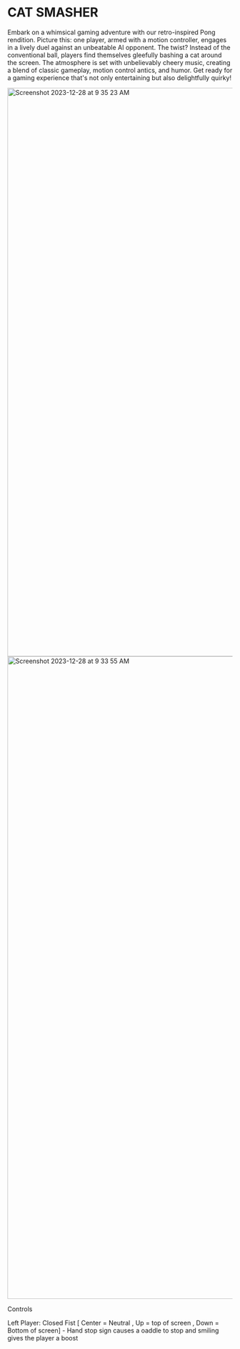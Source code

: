 # CAT SMASHER

Embark on a whimsical gaming adventure with our retro-inspired Pong rendition. Picture this: one player, armed with a motion controller, engages in a lively duel against an unbeatable AI opponent. The twist? Instead of the conventional ball, players find themselves gleefully bashing a cat around the screen. The atmosphere is set with unbelievably cheery music, creating a blend of classic gameplay, motion control antics, and humor. Get ready for a gaming experience that's not only entertaining but also delightfully quirky!




<img width="1273" alt="Screenshot 2023-12-28 at 9 35 23 AM" src="https://github.com/nirek13/MotionControlPong/assets/63679448/3ccaaa97-18d8-4cc2-9682-74a26a5ee68c">

<img width="1439" alt="Screenshot 2023-12-28 at 9 33 55 AM" src="https://github.com/nirek13/MotionControlPong/assets/63679448/46fdbe72-8a34-4d1a-b936-b10d9a825d00">


Controls

  
  
  Left Player: Closed Fist  [ Center = Neutral ,  Up = top of screen , Down = Bottom of screen]
                - Hand stop sign causes a oaddle to stop and smiling gives the player a boost
  

